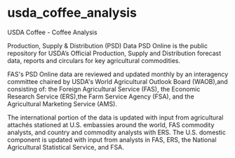 # usda_coffee_analysis
USDA Coffee - Coffee Analysis

Production, Supply & Distribution (PSD) Data
PSD Online is the public repository for USDA’s Official Production, Supply and Distribution forecast data, reports and circulars for key agricultural commodities.

FAS's PSD Online data are reviewed and updated monthly by an interagency committee chaired by USDA's World Agricultural Outlook Board (WAOB),and consisting of: the Foreign Agricultural Service (FAS), the Economic Research Service (ERS),the Farm Service Agency (FSA), and the Agricultural Marketing Service (AMS).

The international portion of the data is updated with input from agricultural attachés stationed at U.S. embassies around the world, FAS commodity analysts, and country and commodity analysts with ERS. The U.S. domestic component is updated with input from analysts in FAS, ERS, the National Agricultural Statistical Service, and FSA.
